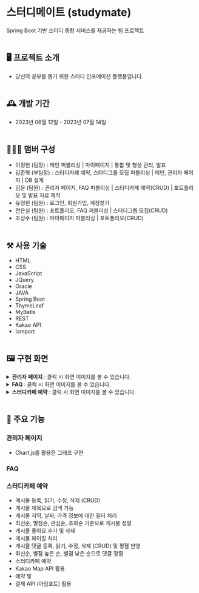 # 스터디메이트 (studymate)
Spring Boot 기반 스터디 종합 서비스를 제공하는 팀 프로젝트
<br></br>

## 🖥️ 프로젝트 소개
- 당신의 공부를 돕기 위한 스터디 인포메이션 플랫폼입니다.
<br></br>

## 🕰️ 개발 기간
- 2023년 06월 12일 - 2023년 07월 14일
<br></br>

## 🧑‍🤝‍🧑 맴버 구성
- 이정현 (팀장) : 메인 퍼블리싱 | 마이페이지 | 통합 및 형상 관리, 발표
- 김준혁 (부팀장) : 스터디카폐 예약, 스터디그룹 모집 퍼블리싱 | 메인, 관리자 페이지 | DB 설계
- 김윤 (팀원) : 관리자 페이지, FAQ 퍼블리싱 | 스터디카페 예약(CRUD) | 포트폴리오 및 발표 자료 제작
- 유정현 (팀원) : 로그인, 회원가입, 계정찾기
- 전은실 (팀원) : 포트폴리오, FAQ 퍼블리싱 | 스터디그룹 모집(CRUD)
- 조상수 (팀원) : 마이페이지 퍼블리싱 | 포트폴리오{CRUD)
<br></br>

## ⚒️ 사용 기술
- HTML
- CSS
- JavaScript
- JQuery
- Oracle
- JAVA
- Spring Boot
- ThymeLeaf
- MyBatis
- REST
- Kakao API
- Iamport
<br></br>

## 🖼️ 구현 화면
<details>
  <summary>
      <b>관리자 페이지</b> : 클릭 시 화면 이미지를 볼 수 있습니다.
  </summary>
  <img src=""></img>
</details>
<details>
  <summary>
      <b>FAQ</b> : 클릭 시 화면 이미지를 볼 수 있습니다.
  </summary>
  <img src=""></img>
</details>
<details>
  <summary>
      <b>스터디카페 예약</b> : 클릭 시 화면 이미지를 볼 수 있습니다.
  </summary>
  <img src=""></img>
</details>
<br>

## 📌 주요 기능
### 관리자 페이지
- Chart.js를 활용한 그래프 구현

### FAQ


### 스터디카페 예약
- 게시물 등록, 읽기, 수정, 삭제 (CRUD)
- 게시물 제목으로 검색 가능
- 게시물 지역, 날짜, 가격 정보에 대한 필터 처리
- 최신순, 별점순, 관심순, 조회순 기준으로 게시물 정렬
- 게시물 좋아요 추가 및 삭제
- 게시물 페이징 처리
- 게시물 댓글 등록, 읽기, 수정, 삭제 (CRUD) 및 평졈 반영
- 최신순, 별점 높은 순, 별점 낮은 순으로 댓글 정렬
- 스터디카페 예약
- Kakao Map API 활용
- 예약 및 
- 결제 API (아임포트) 활용
